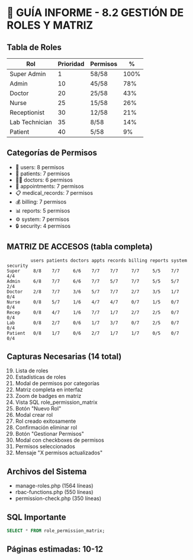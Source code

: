 # 📝 GUÍA INFORME - 8.2 GESTIÓN DE ROLES Y MATRIZ

## Tabla de Roles
| Rol | Prioridad | Permisos | %  |
|-----|-----------|----------|-----|
| Super Admin | 1 | 58/58 | 100% |
| Admin | 10 | 45/58 | 78% |
| Doctor | 20 | 25/58 | 43% |
| Nurse | 25 | 15/58 | 26% |
| Receptionist | 30 | 12/58 | 21% |
| Lab Technician | 35 | 8/58 | 14% |
| Patient | 40 | 5/58 | 9% |

## Categorías de Permisos
- 👥 users: 8 permisos
- 🏥 patients: 7 permisos
- 👨‍⚕️ doctors: 6 permisos
- 📅 appointments: 7 permisos
- 📋 medical_records: 7 permisos
- 💰 billing: 7 permisos
- 📊 reports: 5 permisos
- ⚙️ system: 7 permisos
- 🔒 security: 4 permisos

## MATRIZ DE ACCESOS (tabla completa)
```
         users patients doctors appts records billing reports system security
Super     8/8    7/7     6/6    7/7    7/7     7/7     5/5    7/7     4/4
Admin     6/8    7/7     6/6    7/7    5/7     7/7     5/5    5/7     2/4
Doctor    2/8    7/7     3/6    5/7    7/7     2/7     3/5    1/7     0/4
Nurse     0/8    5/7     1/6    4/7    4/7     0/7     1/5    0/7     0/4
Recep     0/8    4/7     1/6    7/7    1/7     2/7     2/5    0/7     0/4
Lab       0/8    2/7     0/6    1/7    3/7     0/7     2/5    0/7     0/4
Patient   0/8    1/7     0/6    2/7    1/7     1/7     0/5    0/7     0/4
```

## Capturas Necesarias (14 total)
19. Lista de roles
20. Estadísticas de roles
21. Modal de permisos por categorías
22. Matriz completa en interfaz
23. Zoom de badges en matriz
24. Vista SQL role_permission_matrix
25. Botón "Nuevo Rol"
26. Modal crear rol
27. Rol creado exitosamente
28. Confirmación eliminar rol
29. Botón "Gestionar Permisos"
30. Modal con checkboxes de permisos
31. Permisos seleccionados
32. Mensaje "X permisos actualizados"

## Archivos del Sistema
- manage-roles.php (1564 líneas)
- rbac-functions.php (550 líneas)
- permission-check.php (350 líneas)

## SQL Importante
```sql
SELECT * FROM role_permission_matrix;
```

## Páginas estimadas: 10-12
